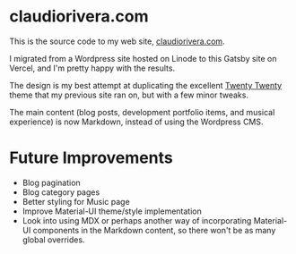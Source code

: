 # claudiorivera.com

This is the source code to my web site, [claudiorivera.com](https://claudiorivera.com).

I migrated from a Wordpress site hosted on Linode to this Gatsby site on Vercel, and I'm pretty happy with the results.

The design is my best attempt at duplicating the excellent [Twenty Twenty](https://wordpress.org/themes/twentytwenty/) theme that my previous site ran on, but with a few minor tweaks.

The main content (blog posts, development portfolio items, and musical experience) is now Markdown, instead of using the Wordpress CMS.

# Future Improvements

- Blog pagination
- Blog category pages
- Better styling for Music page
- Improve Material-UI theme/style implementation
- Look into using MDX or perhaps another way of incorporating Material-UI components in the Markdown content, so there won't be as many global overrides.
